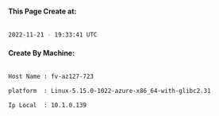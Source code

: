 
   
#### This Page Create at:

```bash

2022-11-21 - 19:33:41 UTC

```

#### Create By Machine:

```bash

Host Name : fv-az127-723

platform  : Linux-5.15.0-1022-azure-x86_64-with-glibc2.31

Ip Local  : 10.1.0.139

```

